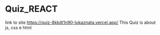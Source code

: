 # Quiz_REACT

link to site https://quiz-8kkdt1n90-lukaznata.vercel.app/
This Quiz is about js, css e html
